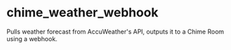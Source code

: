 # chime_weather_webhook
Pulls weather forecast from AccuWeather's API, outputs it to a Chime Room using a webhook.
